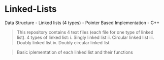 # Linked-Lists
Data Structure - Linked lists (4 types) - Pointer Based Implementation - C++

> This repository contains 4 text files (each file for one type of linked list).
> 4 types of linked list:
    i. Singly linked list
    ii. Circular linked list
    iii. Doubly linked list
    iv. Doubly circular linked list

> Basic iplementation of each linked list and their functions

